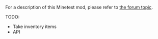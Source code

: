 For a description of this Minetest mod, please refer to
[the forum topic](https://forum.minetest.net/viewtopic.php?f=9&t=12616).

TODO:
* Take inventory items
* API
